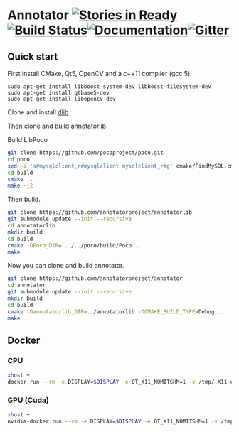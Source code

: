 # Annotator [![Stories in Ready][waffle-image]][waffle][![Build Status][travis-image]][travis][![Documentation][codedocs-image]][codedocs][![Gitter][gitter-image]][gitter]

[travis-image]: https://travis-ci.org/annotatorproject/annotator.png?branch=master
[travis]: http://travis-ci.org/annotatorproject/annotator

[codedocs-image]: https://codedocs.xyz/annotatorproject/annotator.svg
[codedocs]: https://codedocs.xyz/annotatorproject/annotator/

[gitter-image]: https://badges.gitter.im/Join%20Chat.svg
[gitter]: https://gitter.im/annotatorproject/annotator

[waffle-image]: https://badge.waffle.io/annotatorproject/annotator.svg?label=ready&title=Ready
[waffle]: http://waffle.io/annotatorproject/annotator

## Quick start

First install CMake, Qt5, OpenCV and a c++11 compiler (gcc 5).

```
sudo apt-get install libboost-system-dev libboost-filesystem-dev
sudo apt-get install qtbase5-dev
sudo apt-get install libopencv-dev
```

Clone and install [dlib](http://dlib.net).

Then clone and build [annotatorlib](https://github.com/annotatorproject/annotatorlib).

Build LibPoco
```sh
git clone https://github.com/pocoproject/poco.git
cd poco
sed -i 's#mysqlclient_r#mysqlclient mysqlclient_r#g' cmake/FindMySQL.cmake
cd build
cmake ..
make -j2
```

Then build.

```sh
git clone https://github.com/annotatorproject/annotatorlib
git submodule update --init --recursive
cd annotatorlib
mkdir build
cd build
cmake -DPoco_DIR= ../../poco/build/Poco ..
make
```

Now you can clone and build annotator.

```sh
git clone https://github.com/annotatorproject/annotator
cd annotator
git submodule update --init --recursive
mkdir build
cd build
cmake -Dannotatorlib_DIR=../annotatorlib -DCMAKE_BUILD_TYPE=Debug ..
make
```

## Docker

### CPU

```sh
xhost +
docker run --rm -e DISPLAY=$DISPLAY -e QT_X11_NOMITSHM=1 -v /tmp/.X11-unix:/tmp/.X11-unix -v ~/:/home/user/ chriamue/annotator:cpu
```

### GPU (Cuda)

```sh
xhost +
nvidia-docker run --rm -e DISPLAY=$DISPLAY -e QT_X11_NOMITSHM=1 -v /tmp/.X11-unix:/tmp/.X11-unix -v ~/:/home/user/ chriamue/annotator:gpu
```